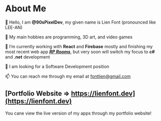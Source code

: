 # About Me
👋 Hello, I am **@90sPixelDev**, my given name is Lien Font (pronounced like LEE-AN)

👀 My main hobbies are programming, 3D art, and video games

🌱 I’m currently working with **React** and **Firebase** mostly and finishing my most recent web app ***[RP Rooms](https://github.com/90sPixelDev/rp-rooms)***, but very soon will switch my focus to **c#** and **.net** development

💞️ I am looking for a Software Development position

📫 You can reach me through my email at fontlien@gmail.com

## [Portfolio Website => https://lienfont.dev](https://lienfont.dev)
You cane view the live version of my apps through my portfolio website!
